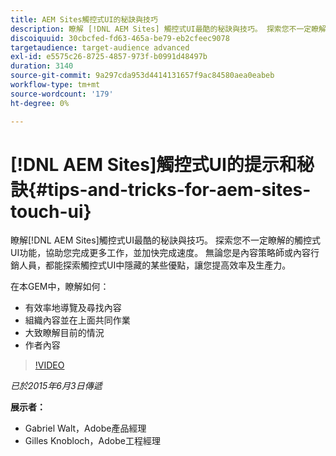 ```yaml
---
title: AEM Sites觸控式UI的秘訣與技巧
description: 瞭解 [!DNL AEM Sites] 觸控式UI最酷的秘訣與技巧。 探索您不一定瞭解的觸控式UI功能，協助您完成更多工作，並加快完成速度。 無論您是內容策略師或內容行銷人員，都能探索觸控式UI中隱藏的某些優點，讓您提高效率及生產力。
discoiquuid: 30cbcfed-fd63-465a-be79-eb2cfeec9078
targetaudience: target-audience advanced
exl-id: e5575c26-8725-4857-973f-b0991d48497b
duration: 3140
source-git-commit: 9a297cda953d4414131657f9ac84580aea0eabeb
workflow-type: tm+mt
source-wordcount: '179'
ht-degree: 0%

---
```


# [!DNL AEM Sites]觸控式UI的提示和秘訣{#tips-and-tricks-for-aem-sites-touch-ui}

瞭解[!DNL AEM Sites]觸控式UI最酷的秘訣與技巧。 探索您不一定瞭解的觸控式UI功能，協助您完成更多工作，並加快完成速度。 無論您是內容策略師或內容行銷人員，都能探索觸控式UI中隱藏的某些優點，讓您提高效率及生產力。

在本GEM中，瞭解如何：

* 有效率地導覽及尋找內容
* 組織內容並在上面共同作業
* 大致瞭解目前的情況
* 作者內容

>[!VIDEO](https://video.tv.adobe.com/v/19377/?quality=9)

*已於2015年6月3日傳遞*

**展示者：**

* Gabriel Walt，Adobe產品經理
* Gilles Knobloch，Adobe工程經理

<!--
[Get back to the Overview](https://helpx.adobe.com/experience-manager/kt/eseminars/gems/aem-index.html)
-->
